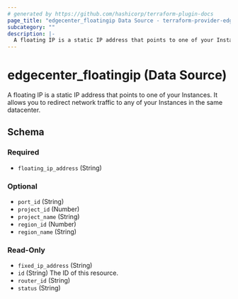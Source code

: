 ```yaml
---
# generated by https://github.com/hashicorp/terraform-plugin-docs
page_title: "edgecenter_floatingip Data Source - terraform-provider-edgecenter"
subcategory: ""
description: |-
  A floating IP is a static IP address that points to one of your Instances. It allows you to redirect network traffic to any of your Instances in the same datacenter.
---
```


# edgecenter_floatingip (Data Source)

A floating IP is a static IP address that points to one of your Instances. It allows you to redirect network traffic to any of your Instances in the same datacenter.



<!-- schema generated by tfplugindocs -->
## Schema

### Required

- `floating_ip_address` (String)

### Optional

- `port_id` (String)
- `project_id` (Number)
- `project_name` (String)
- `region_id` (Number)
- `region_name` (String)

### Read-Only

- `fixed_ip_address` (String)
- `id` (String) The ID of this resource.
- `router_id` (String)
- `status` (String)


